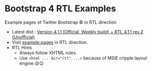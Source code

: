# Bootstrap 4 RTL Examples
Example pages of Twitter Bootstrap &copy; in RTL direction
- Latest dist.: [Version 4.1.1 (Official, Weekly build) + RTL 4.1.1 rev.2 (Unofficial)](https://perseusthegreat.github.io/bs4rtl-examples/archive/bootstrap-4.1.1-plus-rtl-rev.2-dist.zip)
- Visit [example pages](https://perseusthegreat.github.io/bs4rtl-examples/) in RTL direction.
- RTL Hints
  - Always follow XHTML rules.
  - Use `<html ... dir="rtl" ...>` because of MSIE cripple layout engine.😜😉
